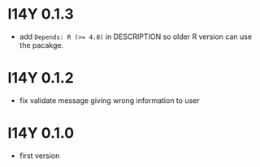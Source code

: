 # I14Y 0.1.3

- add `Depends: R (>= 4.0)` in DESCRIPTION so older R version can use the pacakge.

# I14Y 0.1.2

- fix validate message giving wrong information to user

# I14Y 0.1.0

- first version
